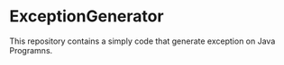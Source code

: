 # ExceptionGenerator
This repository contains a simply code that generate exception on Java Programns.
